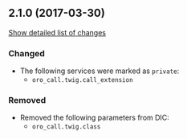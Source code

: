 ## 2.1.0 (2017-03-30)
[Show detailed list of changes](file-incompatibilities-2-1-0.md)
### Changed
- The following services were marked as `private`:
    - `oro_call.twig.call_extension`
### Removed
- Removed the following parameters from DIC:
    - `oro_call.twig.class`
